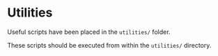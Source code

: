 # Utilities

Useful scripts have been placed in the `utilities/` folder.

These scripts should be executed from within the `utilities/` directory.
